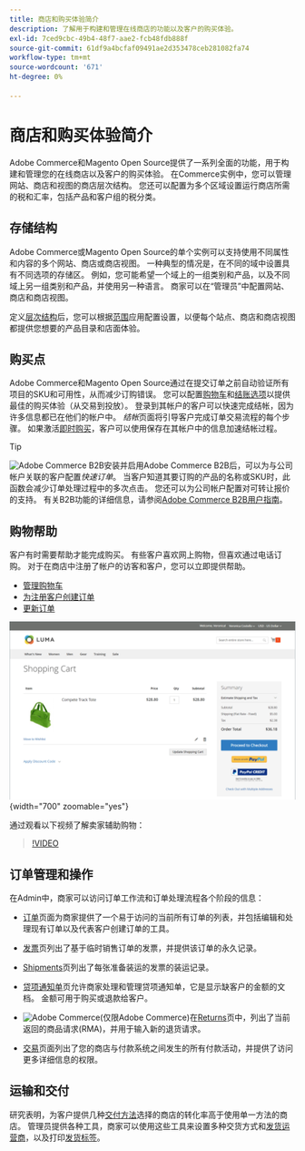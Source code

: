 ```yaml
---
title: 商店和购买体验简介
description: 了解用于构建和管理在线商店的功能以及客户的购买体验。
exl-id: 7ced9cbc-49b4-48f7-aae2-fcb48fdb888f
source-git-commit: 61df9a4bcfaf09491ae2d353478ceb281082fa74
workflow-type: tm+mt
source-wordcount: '671'
ht-degree: 0%

---
```


# 商店和购买体验简介

Adobe Commerce和Magento Open Source提供了一系列全面的功能，用于构建和管理您的在线商店以及客户的购买体验。 在Commerce实例中，您可以管理网站、商店和视图的商店层次结构。 您还可以配置为多个区域设置运行商店所需的税和汇率，包括产品和客户组的税分类。

## 存储结构

Adobe Commerce或Magento Open Source的单个实例可以支持使用不同属性和内容的多个网站、商店或商店视图。 一种典型的情况是，在不同的域中设置具有不同选项的存储区。 例如，您可能希望一个域上的一组类别和产品，以及不同域上另一组类别和产品，并使用另一种语言。 商家可以在“管理员”中配置网站、商店和商店视图。

定义[层次结构](stores.md)后，您可以根据[范围](../getting-started/websites-stores-views.md#scope-settings)应用配置设置，以便每个站点、商店和商店视图都提供您想要的产品目录和店面体验。

## 购买点

Adobe Commerce和Magento Open Source通过在提交订单之前自动验证所有项目的SKU和可用性，从而减少订购错误。 您可以配置[购物车](cart.md)和[结账选项](checkout-process.md)以提供最佳的购买体验（从交易到投放）。 登录到其帐户的客户可以快速完成结帐，因为许多信息都已在他们的帐户中。 _结帐_&#x200B;页面将引导客户完成订单交易流程的每个步骤。 如果激活[即时购买](checkout-instant-purchase.md)，客户可以使用保存在其帐户中的信息加速结帐过程。

>[!TIP]
>
>![Adobe Commerce B2B](../assets/b2b.svg)安装并启用Adobe Commerce B2B后，可以为与公司帐户关联的客户配置&#x200B;_快速订单_。 当客户知道其要订购的产品的名称或SKU时，此函数会减少订单处理过程中的多次点击。 您还可以为公司帐户配置对可转让报价的支持。 有关B2B功能的详细信息，请参阅[Adobe Commerce B2B用户指南](https://experienceleague.adobe.com/docs/commerce-admin/b2b/introduction.html)。

## 购物帮助

客户有时需要帮助才能完成购买。 有些客户喜欢网上购物，但喜欢通过电话订购。 对于在商店中注册了帐户的访客和客户，您可以立即提供帮助。

- [管理购物车](shopping-assisted-cart-manage.md)
- [为注册客户创建订单](customer-account-create-order.md)
- [更新订单](order-update.md)

![购物车](./assets/storefront-cart-price-group-discount.png){width="700" zoomable="yes"}

通过观看以下视频了解卖家辅助购物：

>[!VIDEO](https://video.tv.adobe.com/v/343662/?quality=12)

## 订单管理和操作

在Admin中，商家可以访问订单工作流和订单处理流程各个阶段的信息：

- [订单](orders.md)页面为商家提供了一个易于访问的当前所有订单的列表，并包括编辑和处理现有订单以及代表客户创建订单的工具。

- [发票](invoices.md)页列出了基于临时销售订单的发票，并提供该订单的永久记录。

- [Shipments](shipments.md)页列出了每张准备装运的发票的装运记录。

- [贷项通知单](credit-memos.md)页允许商家处理和管理贷项通知单，它是显示缺客户的金额的文档。 金额可用于购买或退款给客户。

- ![Adobe Commerce](../assets/adobe-logo.svg)(仅限Adobe Commerce)在[Returns](returns.md)页中，列出了当前返回的商品请求(RMA)，并用于输入新的退货请求。

- [交易](transactions.md)页面列出了您的商店与付款系统之间发生的所有付款活动，并提供了访问更多详细信息的权限。

## 运输和交付

研究表明，为客户提供几种[交付方法](delivery.md)选择的商店的转化率高于使用单一方法的商店。 管理员提供各种工具，商家可以使用这些工具来设置多种交货方式和[发货运营商](carriers.md)，以及打印[发货标签](shipping-labels.md)。
